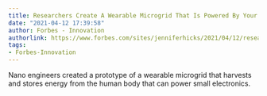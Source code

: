 ```yaml
---
title: Researchers Create A Wearable Microgrid That Is Powered By Your Sweat
date: "2021-04-12 17:39:58"
author: Forbes - Innovation
authorlink: https://www.forbes.com/sites/jenniferhicks/2021/04/12/researchers-create-a-wearable-microgrid-that-is-powered-by-your-sweat/
tags:
- Forbes-Innovation
---
```

Nano engineers created a prototype of a wearable microgrid that harvests and stores energy from the human body that can power small electronics.